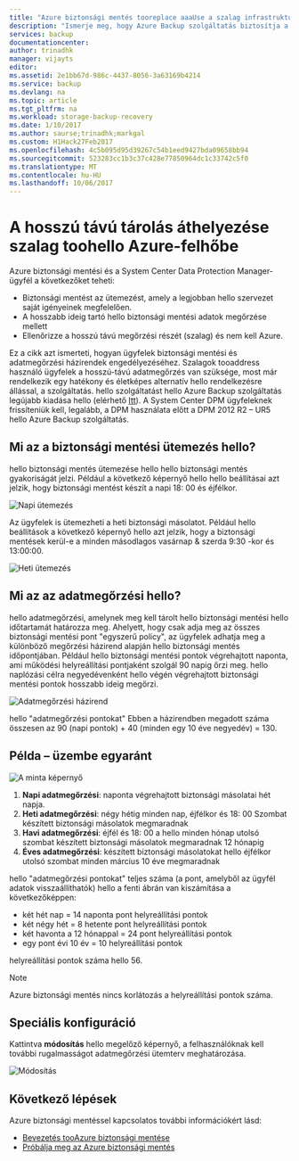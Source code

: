 ```yaml
---
title: "Azure biztonsági mentés tooreplace aaaUse a szalag infrastruktúra |} Microsoft Docs"
description: "Ismerje meg, hogy Azure Backup szolgáltatás biztosítja a szalag-szerű szemantikáját, amely lehetővé teszi toobackup, és állítsa vissza az adatokat az Azure-ban"
services: backup
documentationcenter: 
author: trinadhk
manager: vijayts
editor: 
ms.assetid: 2e1bb67d-986c-4437-8056-3a63169b4214
ms.service: backup
ms.devlang: na
ms.topic: article
ms.tgt_pltfrm: na
ms.workload: storage-backup-recovery
ms.date: 1/10/2017
ms.author: saurse;trinadhk;markgal
ms.custom: H1Hack27Feb2017
ms.openlocfilehash: 4c5b095d95d39267c54b1eed9427bda09658bb94
ms.sourcegitcommit: 523283cc1b3c37c428e77850964dc1c33742c5f0
ms.translationtype: MT
ms.contentlocale: hu-HU
ms.lasthandoff: 10/06/2017
---
```

# <a name="move-your-long-term-storage-from-tape-toohello-azure-cloud"></a>A hosszú távú tárolás áthelyezése szalag toohello Azure-felhőbe
Azure biztonsági mentési és a System Center Data Protection Manager-ügyfél a következőket teheti:

* Biztonsági mentést az ütemezést, amely a legjobban hello szervezet saját igényeinek megfelelően.
* A hosszabb ideig tartó hello biztonsági mentési adatok megőrzése mellett
* Ellenőrizze a hosszú távú megőrzési részét (szalag) és nem kell Azure.

Ez a cikk azt ismerteti, hogyan ügyfelek biztonsági mentési és adatmegőrzési házirendek engedélyezéséhez. Szalagok tooaddress használó ügyfelek a hosszú-távú adatmegőrzés van szüksége, most már rendelkezik egy hatékony és életképes alternatív hello rendelkezésre állással, a szolgáltatás. hello szolgáltatást hello Azure Backup szolgáltatás legújabb kiadása hello (elérhető [Itt](http://aka.ms/azurebackup_agent)). A System Center DPM ügyfeleknek frissíteniük kell, legalább, a DPM használata előtt a DPM 2012 R2 – UR5 hello Azure Backup szolgáltatás.

## <a name="what-is-hello-backup-schedule"></a>Mi az a biztonsági mentési ütemezés hello?
hello biztonsági mentés ütemezése hello hello biztonsági mentés gyakoriságát jelzi. Például a következő képernyő hello hello beállításai azt jelzik, hogy biztonsági mentést készít a napi 18: 00 és éjfélkor.

![Napi ütemezés](./media/backup-azure-backup-cloud-as-tape/dailybackupschedule.png)

Az ügyfelek is ütemezheti a heti biztonsági másolatot. Például hello beállítások a következő képernyő hello azt jelzik, hogy a biztonsági mentések kerül-e a minden másodlagos vasárnap & szerda 9:30 -kor és 13:00:00.

![Heti ütemezés](./media/backup-azure-backup-cloud-as-tape/weeklybackupschedule.png)

## <a name="what-is-hello-retention-policy"></a>Mi az az adatmegőrzési hello?
hello adatmegőrzési, amelynek meg kell tárolt hello biztonsági mentési hello időtartamát határozza meg. Ahelyett, hogy csak adja meg az összes biztonsági mentési pont "egyszerű policy", az ügyfelek adhatja meg a különböző megőrzési házirend alapján hello biztonsági mentés időpontjában. Például hello biztonsági mentési pontok végrehajtott naponta, ami működési helyreállítási pontjaként szolgál 90 napig őrzi meg. hello naplózási célra negyedévenként hello végén végrehajtott biztonsági mentési pontok hosszabb ideig megőrzi.

![Adatmegőrzési házirend](./media/backup-azure-backup-cloud-as-tape/retentionpolicy.png)

hello "adatmegőrzési pontokat" Ebben a házirendben megadott száma összesen az 90 (napi pontok) + 40 (minden egy 10 éve negyedév) = 130.

## <a name="example--putting-both-together"></a>Példa – üzembe egyaránt
![A minta képernyő](./media/backup-azure-backup-cloud-as-tape/samplescreen.png)

1. **Napi adatmegőrzési**: naponta végrehajtott biztonsági másolatai hét napja.
2. **Heti adatmegőrzési**: négy hétig minden nap, éjfélkor és 18: 00 Szombat készített biztonsági másolatok megmaradnak
3. **Havi adatmegőrzési**: éjfél és 18: 00 a hello minden hónap utolsó szombat készített biztonsági másolatok megmaradnak 12 hónapig
4. **Éves adatmegőrzési**: készített biztonsági másolatokat hello éjfélkor utolsó szombat minden március 10 éve megmaradnak

hello "adatmegőrzési pontokat" teljes száma (a pont, amelyből az ügyfél adatok visszaállíthatók) hello a fenti ábrán van kiszámítása a következőképpen:

* két hét nap = 14 naponta pont helyreállítási pontok
* két négy hét = 8 hetente pont helyreállítási pontok
* két havonta a 12 hónappal = 24 pont helyreállítási pontok
* egy pont évi 10 év = 10 helyreállítási pontok

helyreállítási pontok száma hello 56.

> [!NOTE]
> Azure biztonsági mentés nincs korlátozás a helyreállítási pontok száma.
>
>

## <a name="advanced-configuration"></a>Speciális konfiguráció
Kattintva **módosítás** hello megelőző képernyő, a felhasználóknak kell további rugalmasságot adatmegőrzési ütemterv meghatározása.

![Módosítás](./media/backup-azure-backup-cloud-as-tape/modify.png)

## <a name="next-steps"></a>Következő lépések
Azure biztonsági mentéssel kapcsolatos további információkért lásd:

* [Bevezetés tooAzure biztonsági mentése](backup-introduction-to-azure-backup.md)
* [Próbálja meg az Azure biztonsági mentés](backup-try-azure-backup-in-10-mins.md)
